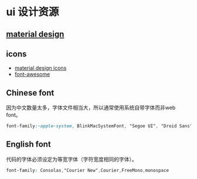 # ui 设计资源 

## [material design](https://material.io/design/)

## icons
* [material design icons](https://material.io/tools/icons/?style=baseline)
* [font-awesome](https://fontawesome.com/)

## Chinese font
因为中文数量太多，字体文件相当大，所以通常使用系统自带字体而非web font。
```css
font-family:-apple-system, BlinkMacSystemFont, "Segoe UI", "Droid Sans", "Helvetica Neue", "PingFang SC", "Hiragino Sans GB", "Droid Sans Fallback", "Microsoft YaHei", sans-serif
```
## English font
代码的字体必须设定为等宽字体（字符宽度相同的字体）。
```css
font-family: Consolas,"Courier New",Courier,FreeMono,monospace
```
